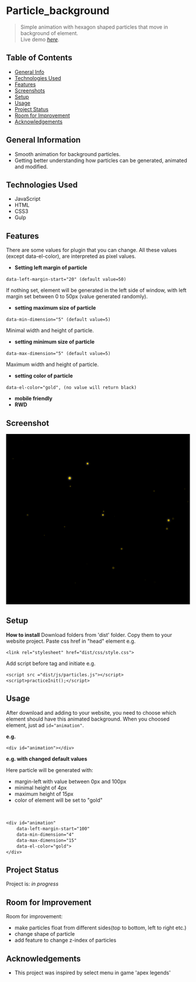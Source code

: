 # Particle_background
>Simple animation with hexagon shaped particles that move in background of element.<br/>
> Live demo [_here_](https://htmlpreview.github.io/?https://github.com/WojcioTrue/particle_background/blob/457ecf75108137aa90e335ad350091938274fd84/index.html).

## Table of Contents
* [General Info](#general-information)
* [Technologies Used](#technologies-used)
* [Features](#features)
* [Screenshots](#screenshots)
* [Setup](#setup)
* [Usage](#usage)
* [Project Status](#project-status)
* [Room for Improvement](#room-for-improvement)
* [Acknowledgements](#acknowledgements)


## General Information
- Smooth animation for background particles.
- Getting better understanding how particles can be generated, animated and modified.



## Technologies Used
- JavaScript
- HTML
- CSS3
- Gulp


## Features
There are some values for plugin that you can change. All these values (except data-el-color), are interpreted as pixel values.
- **Setting left margin of particle**

`data-left-margin-start="20" (default value=50)`

If nothing set, element will be generated in the left side of window, with left margin set between 0 to 50px (value generated randomly).
- **setting maximum size of particle**

`data-min-dimension="5" (default value=5)`

Minimal width and height of particle.
- **setting minimum size of particle**

`data-max-dimension="5" (default value=5)`

Maximum width and height of particle.
- **setting color of particle**

`data-el-color="gold", (no value will return black)`

- **mobile friendly**
- **RWD**



## Screenshot
![alt text](/src/img/screen_shot.png)

## Setup
**How to install**
Download folders from 'dist' folder.
Copy them to your website project.
Paste css href in "head" element e.g.

    <link rel="stylesheet" href="dist/css/style.css">
Add script before </body> tag and initiate e.g.

    <script src ="dist/js/particles.js"></script>
    <script>practiceInit();</script>

## Usage
After download and adding to your website, you need to choose which element should have this animated background.
When you choosed element, just ad `id="animation"`.

**e.g.**

	<div id="animation"></div>
**e.g. with changed default values**

Here particle will be generated with:
- margin-left with value between 0px and 100px
- minimal height of 4px
- maximum height of 15px
- color of element will be set to "gold"
<br/>

	<div id="animation" 
		data-left-margin-start="100" 
		data-min-dimension="4"       
		data-max-dimension="15" 
		data-el-color="gold">
	</div>

## Project Status
Project is: _in progress_


## Room for Improvement

Room for improvement:
- make particles float from different sides(top to bottom, left to right etc.)
- change shape of particle
- add feature to change z-index of particles


## Acknowledgements

- This project was inspired by select menu in game 'apex legends'




